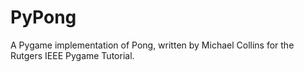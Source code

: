 # PyPong

A Pygame implementation of Pong, written by Michael Collins for the Rutgers IEEE Pygame Tutorial.
